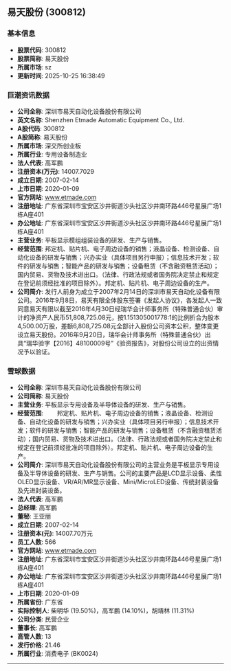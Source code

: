 ## 易天股份 (300812)

### 基本信息

- **股票代码**: 300812
- **股票简称**: 易天股份
- **所属市场**: sz
- **更新时间**: 2025-10-25 16:38:49

### 巨潮资讯数据

- **公司全称**: 深圳市易天自动化设备股份有限公司
- **英文名称**: Shenzhen Etmade Automatic Equipment Co., Ltd.
- **A股代码**: 300812
- **A股简称**: 易天股份
- **所属市场**: 深交所创业板
- **所属行业**: 专用设备制造业
- **法人代表**: 高军鹏
- **注册资本(万元)**: 14007.7029
- **成立日期**: 2007-02-14
- **上市日期**: 2020-01-09
- **官方网站**: www.etmade.com
- **注册地址**: 广东省深圳市宝安区沙井街道沙头社区沙井南环路446号星展广场1栋A座401
- **办公地址**: 广东省深圳市宝安区沙井街道沙头社区沙井南环路446号星展广场1栋A座401
- **主营业务**: 平板显示模组组装设备的研发、生产与销售。
- **经营范围**: 邦定机、贴片机、电子周边设备的销售；液晶设备、检测设备、自动化设备的研发与销售；兴办实业（具体项目另行申报）；信息技术开发；软件的研发与销售；智能产品的研发与销售；设备租赁（不含融资租赁活动）；国内贸易、货物及技术进出口。（法律、行政法规或者国务院决定禁止和规定在登记前须经批准的项目除外）。邦定机、贴片机、电子周边设备的生产。
- **公司简介**: 发行人前身为成立于2007年2月14日的深圳市易天自动化设备有限公司。2016年9月8日，易天有限全体股东签署《发起人协议》，各发起人一致同意易天有限以截至2016年4月30日经瑞华会计师事务所（特殊普通合伙）审计的净资产人民币51,808,725.08元，按1.151305001778:1的比例折合为股本4,500.00万股，差额6,808,725.08元全部计入股份公司资本公积，整体变更设立易天股份。2016年9月20日，瑞华会计师事务所（特殊普通合伙）出具“瑞华验字【2016】48100009号”《验资报告》，对股份公司设立的出资情况予以验证。

### 雪球数据

- **公司全称**: 深圳市易天自动化设备股份有限公司
- **公司简称**: 易天股份
- **主营业务**: 平板显示专用设备及半导体设备的研发、生产与销售。
- **经营范围**: 　　邦定机、贴片机、电子周边设备的销售；液晶设备、检测设备、自动化设备的研发与销售；兴办实业（具体项目另行申报）；信息技术开发；软件的研发与销售；智能产品的研发与销售；设备租赁（不含融资租赁活动）；国内贸易、货物及技术进出口。（法律、行政法规或者国务院决定禁止和规定在登记前须经批准的项目除外）。邦定机、贴片机、电子周边设备的生产。
- **公司简介**: 深圳市易天自动化设备股份有限公司的主营业务是平板显示专用设备及半导体设备的研发、生产与销售。公司的主要产品是LCD显示设备、柔性OLED显示设备、VR/AR/MR显示设备、Mini/MicroLED设备、传统封装设备及先进封装设备。
- **法人代表**: 高军鹏
- **总经理**: 高军鹏
- **董秘**: 王亚丽
- **成立日期**: 2007-02-14
- **注册资本(元)**: 14007.70万元
- **员工人数**: 566
- **官方网站**: www.etmade.com
- **注册地址**: 广东省深圳市宝安区沙井街道沙头社区沙井南环路446号星展广场1栋A座401
- **办公地址**: 广东省深圳市宝安区沙井街道沙头社区沙井南环路446号星展广场1栋A座401
- **上市日期**: 2020-01-09
- **所属省份**: 广东省
- **实际控制人**: 柴明华 (19.50%)，高军鹏 (14.10%)，胡靖林 (11.31%)
- **公司分类**: 民营企业
- **董事长**: 高军鹏
- **高管人数**: 13
- **发行价格**: 21.46
- **所属行业**: 消费电子 (BK0024)

---